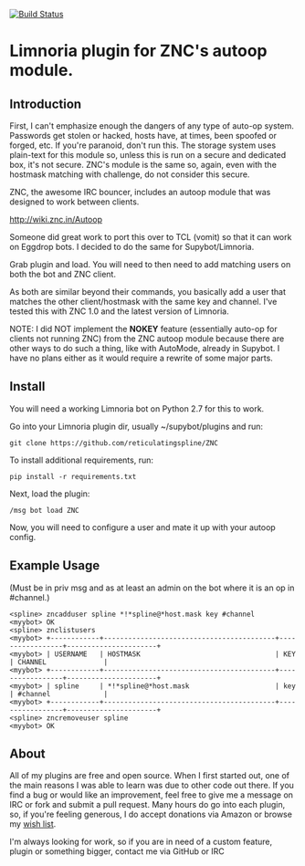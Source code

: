 [![Build Status](https://travis-ci.org/reticulatingspline/ZNC.svg?branch=master)](https://travis-ci.org/reticulatingspline/ZNC)

# Limnoria plugin for ZNC's autoop module.

## Introduction

First, I can't emphasize enough the dangers of any type of auto-op system. Passwords get stolen
or hacked, hosts have, at times, been spoofed or forged, etc. If you're paranoid, don't run this.
The storage system uses plain-text for this module so, unless this is run on a secure and dedicated
box, it's not secure. ZNC's module is the same so, again, even with the hostmask matching with
challenge, do not consider this secure.

ZNC, the awesome IRC bouncer, includes an autoop module that was designed to work between clients.

http://wiki.znc.in/Autoop

Someone did great work to port this over to TCL (vomit) so that it can work on Eggdrop bots. I decided
to do the same for Supybot/Limnoria.


Grab plugin and load. You will need to then need to add matching users on both the bot and ZNC client.

As both are similar beyond their commands, you basically add a user that matches the other client/hostmask
with the same key and channel. I've tested this with ZNC 1.0 and the latest version of Limnoria.

NOTE: I did NOT implement the __NOKEY__ feature (essentially auto-op for clients not running ZNC)
from the ZNC autoop module because there are other ways to do such a thing, like with AutoMode, already in Supybot.
I have no plans either as it would require a rewrite of some major parts. 

## Install

You will need a working Limnoria bot on Python 2.7 for this to work.

Go into your Limnoria plugin dir, usually ~/supybot/plugins and run:

```
git clone https://github.com/reticulatingspline/ZNC
```

To install additional requirements, run:

```
pip install -r requirements.txt 
```

Next, load the plugin:

```
/msg bot load ZNC
```

Now, you will need to configure a user and mate it up with your autoop config.

## Example Usage 

(Must be in priv msg and as at least an admin on the bot where it is an op in #channel.)

```
<spline> zncadduser spline *!*spline@*host.mask key #channel 
<myybot> OK
<spline> znclistusers
<myybot> +------------+------------------------------------------+-----------------+----------------------+
<myybot> | USERNAME   | HOSTMASK                                 | KEY             | CHANNEL              |
<myybot> +------------+------------------------------------------+-----------------+----------------------+
<myybot> | spline     | *!*spline@*host.mask                     | key             | #channel             |
<myybot> +------------+------------------------------------------+-----------------+----------------------+
<spline> zncremoveuser spline
<myybot> OK
```

## About

All of my plugins are free and open source. When I first started out, one of the main reasons I was
able to learn was due to other code out there. If you find a bug or would like an improvement, feel
free to give me a message on IRC or fork and submit a pull request. Many hours do go into each plugin,
so, if you're feeling generous, I do accept donations via Amazon or browse my [wish list](http://amzn.com/w/380JKXY7P5IKE).

I'm always looking for work, so if you are in need of a custom feature, plugin or something bigger, contact me via GitHub or IRC
